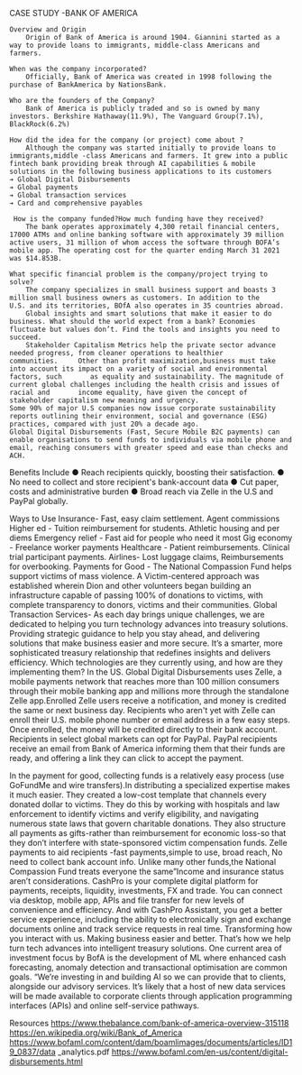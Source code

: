 CASE STUDY -BANK OF AMERICA

    Overview and Origin
        Origin of Bank of America is around 1904. Giannini started as a way to provide loans to immigrants, middle-class Americans and farmers.

    When was the company incorporated?
        Officially, Bank of America was created in 1998 following the purchase of BankAmerica by NationsBank.

    Who are the founders of the Company?
        Bank of America is publicly traded and so is owned by many investors. Berkshire Hathaway(11.9%), The Vanguard Group(7.1%), BlackRock(6.2%)

    How did the idea for the company (or project) come about ?
        Although the company was started initially to provide loans to immigrants,middle -class Americans and farmers. It grew into a public fintech bank providing break through AI capabilities & mobile solutions in the following business applications to its customers
    ➔ Global Digital Disbursements
    ➔ Global payments
    ➔ Global transaction services
    ➔ Card and comprehensive payables
 
     How is the company funded?How much funding have they received?
        The bank operates approximately 4,300 retail financial centers, 17000 ATMs and online banking software with approximately 39 million active users, 31 million of whom access the software through BOFA’s mobile app. The operating cost for the quarter ending March 31 2021 was $14.853B.

    What specific financial problem is the company/project trying to solve?
        The company specializes in small business support and boasts 3 million small business owners as customers. In addition to the         U.S. and its territories, BOfA also operates in 35 countries abroad.
        Global insights and smart solutions that make it easier to do business. What should the world expect from a bank? Economies           fluctuate but values don’t. Find the tools and insights you need to succeed.
        Stakeholder Capitalism Metrics help the private sector advance needed progress, from cleaner operations to healthier         communities.     Other than profit maximization,business must take into account its impact on a variety of social and environmental factors, such       as equality and sustainability. The magnitude of current global challenges including the health crisis and issues of racial and       income equality, have given the concept of stakeholder capitalism new meaning and urgency.
    Some 90% of major U.S companies now issue corporate sustainability reports outlining their environment, social and governance (ESG) practices, compared with just 20% a decade ago.
    Global Digital Disbursements (Fast, Secure Mobile B2C payments) can enable organisations to send funds to individuals via mobile phone and email, reaching consumers with greater speed and ease than checks and ACH.
Benefits Include
● Reach recipients quickly, boosting their satisfaction.
● No need to collect and store recipient's bank-account data
● Cut paper, costs and administrative burden
● Broad reach via Zelle in the U.S and PayPal globally.

 Ways to Use
Insurance- Fast, easy claim settlement. Agent commissions
Higher ed - Tuition reimbursement for students. Athletic housing and per diems Emergency relief - Fast aid for people who need it most
Gig economy - Freelance worker payments
Healthcare - Patient reimbursements. Clinical trial participant payments. Airlines- Lost luggage claims, Reimbursements for overbooking.
Payments for Good - The National Compassion Fund helps support victims of mass violence. A Victim-centered approach was established wherein Dion and other volunteers began building an infrastructure capable of passing 100% of donations to victims, with complete transparency to donors, victims and their communities.
Global Transaction Services- As each day brings unique challenges, we are dedicated to helping you turn technology advances into treasury solutions. Providing strategic guidance to help you stay ahead, and delivering solutions that make business easier and more secure. It’s a smarter, more sophisticated treasury relationship that redefines insights and delivers efficiency.
Which technologies are they currently using, and
how are they implementing them?
In the US. Global Digital Disbursements uses Zelle, a mobile payments network that reaches more than 100 million consumers through their mobile banking app and millions more through the standalone Zelle app.Enrolled Zelle users receive a notification, and money is credited the same or next business day. Recipients who aren't yet with Zelle can enroll their U.S. mobile phone number or email address in a few easy steps. Once enrolled, the money will be credited directly to their bank account.
Recipients in select global markets can opt for PayPal. PayPal recipients receive an email from Bank of America informing them that their funds are ready, and offering a link they can click to accept the payment.

 In the payment for good, collecting funds is a relatively easy process (use GoFundMe and wire transfers).In distributing a specialized expertise makes it much easier.
They created a low-cost template that channels every donated dollar to victims.
They do this by working with hospitals and law enforcement to identify victims and verify eligibility, and navigating numerous state laws that govern charitable donations. They also structure all payments as gifts-rather than reimbursement for economic loss-so that they don’t interfere with state-sponsored victim compensation funds.
Zelle payments to aid recipients -fast payments,simple to use, broad reach, No need to collect bank account info.
Unlike many other funds,the National Compassion Fund treats everyone the same”Income and insurance status aren’t considerations.
CashPro is your complete digital platform for payments, receipts, liquidity, investments, FX and trade. You can connect via desktop, mobile app, APIs and file transfer for new levels of convenience and efficiency. And with CashPro Assistant, you get a better service experience, including the ability to electronically sign and exchange documents online and track service requests in real time.
Transforming how you interact with us. Making business easier and better. That’s how we help turn tech advances into intelligent treasury solutions.
One current area of investment focus by BofA is the development of ML where enhanced cash forecasting, anomaly detection and transactional optimisation are common goals. “We’re investing in and building AI so we can provide that to clients, alongside our advisory services.
It’s likely that a host of new data services will be made available to corporate clients through application programming interfaces (APIs) and online self-service pathways.

Resources
https://www.thebalance.com/bank-of-america-overview-315118 https://en.wikipedia.org/wiki/Bank_of_America
https://www.bofaml.com/content/dam/boamlimages/documents/articles/ID19_0837/data _analytics.pdf
https://www.bofaml.com/en-us/content/digital-disbursements.html